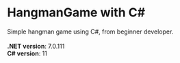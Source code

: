 # HangmanGame with C#
Simple hangman game using C#, from beginner developer.
<br> <br>
**.NET version**: 7.0.111 <br>
**C# version**: 11
